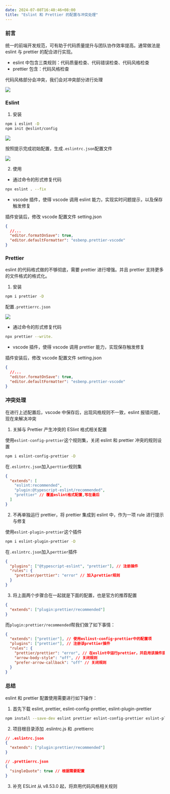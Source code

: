 ```yaml
---
date: 2024-07-08T16:40:46+08:00
title: "Eslint 和 Prettier 的配置与冲突处理"
---
```


### 前言

统一的前端开发规范，可有助于代码质量提升与团队协作效率提高。通常做法是 eslint 与 prettier 的配合进行实现。

- eslint 中包含三类规则：代码质量检查、代码错误检查、代码风格检查
- prettier 包含：代码风格检查

代码风格部分会冲突，我们会对冲突部分进行处理

<img src="./imgs/194/01.awebp" />

### Eslint

1. 安装

```bash
npm i eslint -D
npm init @eslint/config
```

<img src="./imgs/194/02.awebp" />

按照提示完成初始配置，生成`.eslintrc.json`配置文件

<img src="./imgs/194/03.awebp" />

2. 使用

- 通过命令的形式修复代码

```bash
npx eslint . --fix
```

- vscode 插件，使得 vscode 调用 eslint 能力，实现实时问题提示，以及保存触发修复

插件安装后，修改 vscode 配置文件 setting.json

```json
{
  //...
  "editor.formatOnSave": true,
  "editor.defaultFormatter": "esbenp.prettier-vscode"
}
```

### Prettier

eslint 的代码格式做的不够彻底，需要 prettier 进行增强。并且 prettier 支持更多的文件格式的格式化。

1. 安装

```bash
npm i prettier -D
```

配置`.prettierrc.json`

<img src="./imgs/194/04.awebp" />

- 通过命令的形式修复代码

```bash
npx prettier --write.
```

- vscode 插件，使得 vscode 调用 prettier 能力，实现保存触发修复

插件安装后，修改 vscode 配置文件 setting.json

```json
{
  //...
  "editor.formatOnSave": true,
  "editor.defaultFormatter": "esbenp.prettier-vscode"
}
```

### 冲突处理

在进行上述配置后，vscode 中保存后，出现风格规则不一致，eslint 报错问题，现在来解决冲突

1. 关掉与 Prettier 产生冲突的 ESlint 格式相关配置

使用`eslint-config-prettier`这个规则集，关闭 eslint 和 prettier 冲突的规则设置

```bash
npm i eslint-config-prettier -D
```

在`.eslintrc.json`加入`perttier`规则集

```json
{
  "extends": [
    "eslint:recommended",
    "plugin:@typescript-eslint/recommended",
    "prettier" // 覆盖eslint格式配置,写在最后
  ]
}
```

2. 不再单独运行 prettier，将 prettier 集成到 eslint 中，作为一项 rule 进行提示与修复

使用`eslint-plugin-prettier`这个插件

```bash
npm i eslint-plugin-prettier -D
```

在`.eslintrc.json`加入`perttier`插件

```json
{
  "plugins": ["@typescript-eslint", "prettier"], // 注册插件
  "rules": {
    "prettier/perttier": "error" // 加入prettier规则
  }
}
```

3. 将上面两个步骤合在一起就是下面的配置，也是官方的推荐配置

```json
{
  "extends": ["plugin:prettier/recommended"]
}
```

而`plugin:prettier/recommended`帮我们做了如下事情：

```json
{
  "extends": ["prettier"], // 使用eslinst-config-prettier中的配置项
  "plugins": ["prettier"], // 注册该prettier插件
  "rules": {
    "prettier/prettier": "error", // 在eslint中运行prettier，并启用该插件提供的规则
    "arrow-body-style": "off", // 关闭规则
    "prefer-arrow-callback": "off" // 关闭规则
  }
}
```

### 总结

eslint 和 prettier 配置使用需要进行如下操作：

1. 首先下载 eslint, prettier, eslint-config-prettier, eslint-plugin-prettier

```bash
npm install --save-dev eslint prettier eslint-config-prettier eslint-plugin-prettier
```

2. 项目根目录添加 .eslintrc.js 和 .prettierrc

```json
// .eslintrc.json
{
  "extends": ["plugin:prettier/recommended"]
}
```

```json
// .prettierrc.json
{
  "singleQuote": true // 根据需要配置
}
```

3. 补充 ESLint 从 v8.53.0 起，将弃用代码风格相关规则
